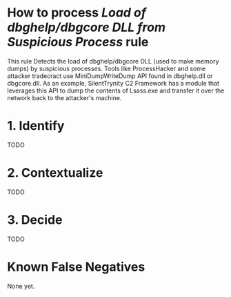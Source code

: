 # How to process *Load of dbghelp/dbgcore DLL from Suspicious Process* rule
This rule Detects the load of dbghelp/dbgcore DLL (used to make memory dumps) by suspicious processes. Tools like ProcessHacker and some attacker tradecract use MiniDumpWriteDump API found in dbghelp.dll or dbgcore.dll. As an example, SilentTrynity C2 Framework has a module that leverages this API to dump the contents of Lsass.exe and transfer it over the network back to the attacker's machine.

# 1. Identify
TODO

# 2. Contextualize
TODO

# 3. Decide
TODO

# Known False Negatives
None yet.
